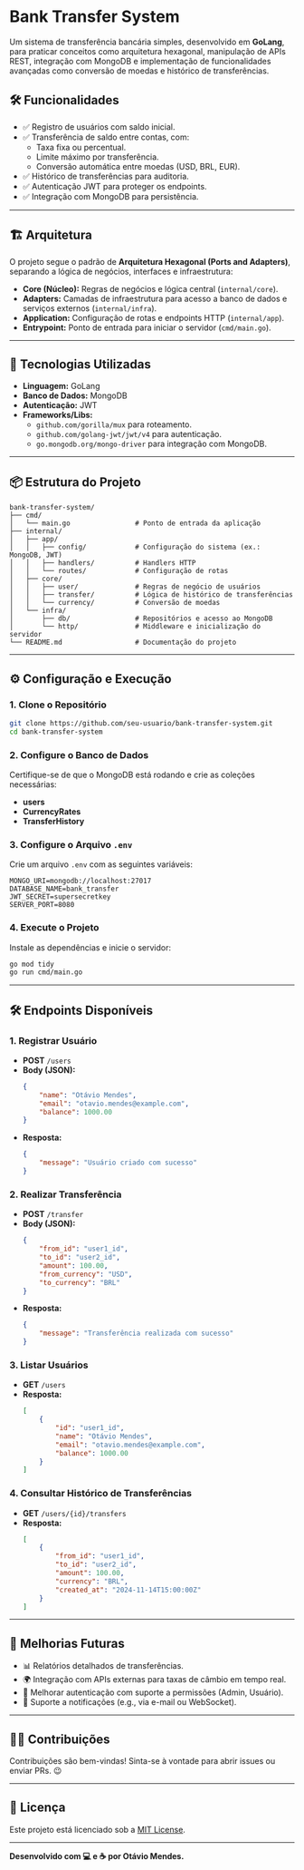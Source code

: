 
# Bank Transfer System

Um sistema de transferência bancária simples, desenvolvido em **GoLang**, para praticar conceitos como arquitetura hexagonal, manipulação de APIs REST, integração com MongoDB e implementação de funcionalidades avançadas como conversão de moedas e histórico de transferências.

## 🛠️ Funcionalidades

- ✅ Registro de usuários com saldo inicial.
- ✅ Transferência de saldo entre contas, com:
  - Taxa fixa ou percentual.
  - Limite máximo por transferência.
  - Conversão automática entre moedas (USD, BRL, EUR).
- ✅ Histórico de transferências para auditoria.
- ✅ Autenticação JWT para proteger os endpoints.
- ✅ Integração com MongoDB para persistência.

---

## 🏗️ Arquitetura

O projeto segue o padrão de **Arquitetura Hexagonal (Ports and Adapters)**, separando a lógica de negócios, interfaces e infraestrutura:

- **Core (Núcleo):** Regras de negócios e lógica central (`internal/core`).
- **Adapters:** Camadas de infraestrutura para acesso a banco de dados e serviços externos (`internal/infra`).
- **Application:** Configuração de rotas e endpoints HTTP (`internal/app`).
- **Entrypoint:** Ponto de entrada para iniciar o servidor (`cmd/main.go`).

---

## 🚀 Tecnologias Utilizadas

- **Linguagem:** GoLang
- **Banco de Dados:** MongoDB
- **Autenticação:** JWT
- **Frameworks/Libs:**
  - `github.com/gorilla/mux` para roteamento.
  - `github.com/golang-jwt/jwt/v4` para autenticação.
  - `go.mongodb.org/mongo-driver` para integração com MongoDB.

---

## 📦 Estrutura do Projeto

```
bank-transfer-system/
├── cmd/
│   └── main.go                # Ponto de entrada da aplicação
├── internal/
│   ├── app/
│   │   ├── config/            # Configuração do sistema (ex.: MongoDB, JWT)
│   │   ├── handlers/          # Handlers HTTP
│   │   └── routes/            # Configuração de rotas
│   ├── core/
│   │   ├── user/              # Regras de negócio de usuários
│   │   ├── transfer/          # Lógica de histórico de transferências
│   │   └── currency/          # Conversão de moedas
│   └── infra/
│       ├── db/                # Repositórios e acesso ao MongoDB
│       └── http/              # Middleware e inicialização do servidor
└── README.md                  # Documentação do projeto
```

---

## ⚙️ Configuração e Execução

### 1. Clone o Repositório
```bash
git clone https://github.com/seu-usuario/bank-transfer-system.git
cd bank-transfer-system
```

### 2. Configure o Banco de Dados
Certifique-se de que o MongoDB está rodando e crie as coleções necessárias:
- **users**
- **CurrencyRates**
- **TransferHistory**

### 3. Configure o Arquivo `.env`
Crie um arquivo `.env` com as seguintes variáveis:
```env
MONGO_URI=mongodb://localhost:27017
DATABASE_NAME=bank_transfer
JWT_SECRET=supersecretkey
SERVER_PORT=8080
```

### 4. Execute o Projeto
Instale as dependências e inicie o servidor:
```bash
go mod tidy
go run cmd/main.go
```

---

## 🛠️ Endpoints Disponíveis

### **1. Registrar Usuário**
- **POST** `/users`
- **Body (JSON):**
  ```json
  {
      "name": "Otávio Mendes",
      "email": "otavio.mendes@example.com",
      "balance": 1000.00
  }
  ```
- **Resposta:**
  ```json
  {
      "message": "Usuário criado com sucesso"
  }
  ```

### **2. Realizar Transferência**
- **POST** `/transfer`
- **Body (JSON):**
  ```json
  {
      "from_id": "user1_id",
      "to_id": "user2_id",
      "amount": 100.00,
      "from_currency": "USD",
      "to_currency": "BRL"
  }
  ```
- **Resposta:**
  ```json
  {
      "message": "Transferência realizada com sucesso"
  }
  ```

### **3. Listar Usuários**
- **GET** `/users`
- **Resposta:**
  ```json
  [
      {
          "id": "user1_id",
          "name": "Otávio Mendes",
          "email": "otavio.mendes@example.com",
          "balance": 1000.00
      }
  ]
  ```

### **4. Consultar Histórico de Transferências**
- **GET** `/users/{id}/transfers`
- **Resposta:**
  ```json
  [
      {
          "from_id": "user1_id",
          "to_id": "user2_id",
          "amount": 100.00,
          "currency": "BRL",
          "created_at": "2024-11-14T15:00:00Z"
      }
  ]
  ```

---

## 🤔 Melhorias Futuras

- 📊 Relatórios detalhados de transferências.
- 🌍 Integração com APIs externas para taxas de câmbio em tempo real.
- 🔐 Melhorar autenticação com suporte a permissões (Admin, Usuário).
- 💬 Suporte a notificações (e.g., via e-mail ou WebSocket).

---

## 🧑‍💻 Contribuições

Contribuições são bem-vindas! Sinta-se à vontade para abrir issues ou enviar PRs. 😉

---

## 📄 Licença

Este projeto está licenciado sob a [MIT License](LICENSE).

---

**Desenvolvido com 💻 e ☕ por Otávio Mendes.**
